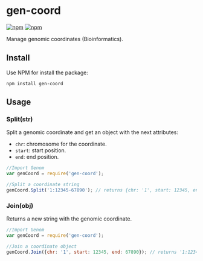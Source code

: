 # gen-coord

[![npm](https://img.shields.io/npm/v/gen-coord.svg?style=flat-square)](https://www.npmjs.com/package/gen-coord)
[![npm](https://img.shields.io/npm/dt/gen-coord.svg?style=flat-square)](https://www.npmjs.com/package/gen-coord)

Manage genomic coordinates (Bioinformatics).

## Install

Use NPM for install the package:

```
npm install gen-coord
```

## Usage

### Split(str)

Split a genomic coordinate and get an object with the next attributes:

- `chr`: chromosome for the coordinate.
- `start`: start position.
- `end`: end position.

```javascript
//Import Genom
var genCoord = require('gen-coord');

//Split a coordinate string
genCoord.Split('1:12345-67890'); // returns {chr: '1', start: 12345, end: 67890}
```

### Join(obj)

Returns a new string with the genomic coordinate.

```javascript
//Import Genom
var genCoord = require('gen-coord');

//Join a coordinate object
genCoord.Join({chr: '1', start: 12345, end: 67890}); // returns '1:12345-67890'
```
